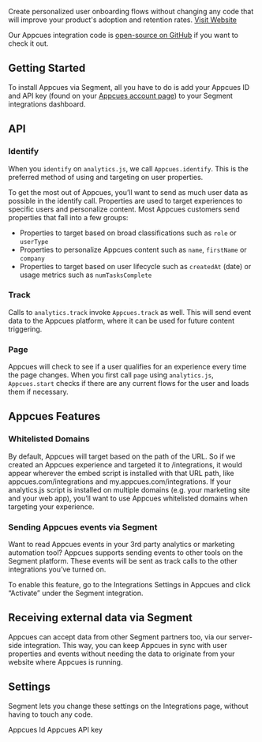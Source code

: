 Create personalized user onboarding flows without changing any code
that will improve your product's adoption and retention rates.
[Visit Website](http://appcues.com)

Our Appcues integration code is [open-source on
GitHub](https://github.com/appcues/analytics.js-integration-appcues)
if you want to check it out.

## Getting Started

To install Appcues via Segment, all you have to do is add your Appcues ID
and API key
(found on your [Appcues account page](https://my.appcues.com/account))
to your Segment integrations dashboard.

## API

### Identify

When you `identify` on `analytics.js`, we call `Appcues.identify`.  This
is the preferred method of using and targeting on user properties.

To get the most out of Appcues, you’ll want to send as much user data
as possible in the identify call. Properties are used to target experiences
to specific users and personalize content. Most Appcues customers send
properties that fall into a few groups:

* Properties to target based on broad classifications such as `role`
  or `userType`
* Properties to personalize Appcues content such as `name`, `firstName`
  or `company`
* Properties to target based on user lifecycle such as `createdAt` (date)
  or usage metrics such as `numTasksComplete`

### Track

Calls to `analytics.track` invoke `Appcues.track` as well.  This will
send event data to the Appcues platform, where it can be used for future
content triggering.

### Page

Appcues will check to see if a user qualifies for an experience every time
the page changes. When you first call `page` using `analytics.js`,
`Appcues.start` checks if there are any current flows for the user and
loads them if necessary.

## Appcues Features

### Whitelisted Domains

By default, Appcues will target based on the path of the URL. So if we created an Appcues experience and targeted it to /integrations, it would appear wherever the embed script is installed with that URL path, like appcues.com/integrations and my.appcues.com/integrations. If your analytics.js script is installed on multiple domains (e.g. your marketing site and your web app), you’ll want to use Appcues whitelisted domains when targeting your experience.

### Sending Appcues events via Segment

Want to read Appcues events in your 3rd party analytics or marketing automation tool? Appcues supports sending events to other tools on the Segment platform. These events will be sent as track calls to the other integrations you’ve turned on.

To enable this feature, go to the Integrations Settings in Appcues and click “Activate” under the Segment integration.

## Receiving external data via Segment

Appcues can accept data from other Segment partners too, via our
server-side integration.  This way, you can keep Appcues in sync with
user properties and events without needing the data to originate from
your website where Appcues is running.

## Settings

Segment lets you change these settings on the Integrations page, without having to touch any code.

Appcues Id
Appcues API key

